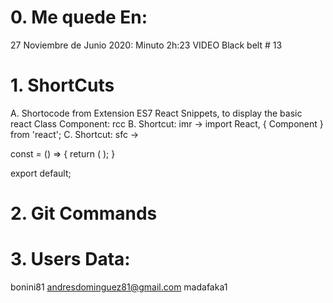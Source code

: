 # 0. Me quede En:

27 Noviembre de Junio 2020: 
Minuto 2h:23 VIDEO Black belt # 13


# 1. ShortCuts

A. Shortocode from Extension ES7 React Snippets, to display the basic react Class Component: rcc
B. Shortcut: imr  -> import React, { Component } from 'react'; 
C. Shortcut: sfc ->

const  = () => {
    return (  );
}
 
export default;


# 2. Git Commands


# 3. Users Data:

bonini81
andresdominguez81@gmail.com
madafaka1

